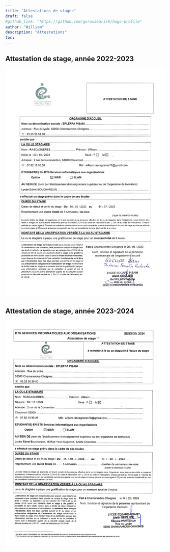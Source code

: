 ```yaml
---
title: "Attestations de stages"
draft: false
#github_link: "https://github.com/gurusabarish/hugo-profile"
author: "William"
description: "Attestations"
toc: 
---
```


## Attestation de stage, année 2022-2023
![Attestation 2022-2023](Attestation1.png "Attestation 2022-2023")

## Attestation de stage, année 2023-2024
![Attestation 2023-2024](Attestation2.png "Attestation 2023-2024")
